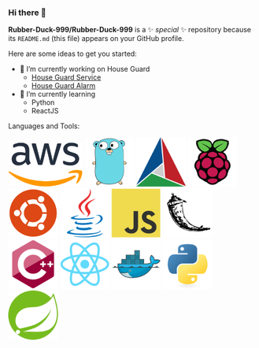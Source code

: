 ### Hi there 👋

**Rubber-Duck-999/Rubber-Duck-999** is a ✨ _special_ ✨ repository because its `README.md` (this file) appears on your GitHub profile.

Here are some ideas to get you started:

- 🔭 I’m currently working on House Guard
  - [House Guard Service](https://github.com/Rubber-Duck-999/HouseGuardServices)
  - [House Guard Alarm](https://github.com/Rubber-Duck-999/HouseGuard-AlarmServices)
- 🌱 I’m currently learning
  - Python
  - ReactJS

Languages and Tools:

<!DOCTYPE html>
<html>
<head>
    <link rel="stylesheet" href="style.css">
</head>
<body>
  <div class="row">
    <div class="column">
      <img src="icons/aws.png" style="width:30%">
      <img src="icons/golang.svg" style="width:20%">
      <img src="icons/cmake.svg" style="width:20%">
      <img src="icons/raspberrypi.svg" style="width:20%">
    </div>
    <div class="column">
      <img src="icons/ubuntu.svg" style="width:20%">
      <img src="icons/java.svg" style="width:20%">
      <img src="icons/javascript.svg" style="width:20%">
      <img src="icons/flask.svg" style="width:20%">
    </div>
    <div class="column">
      <img src="icons/cplusplus.svg" style="width:20%">
      <img src="icons/react.svg" style="width:20%">
      <img src="icons/docker.svg" style="width:20%">
      <img src="icons/python.svg" style="width:20%">
      <img src="icons/spring.svg" style="width:20%">
    </div>
  </div>
</body>

